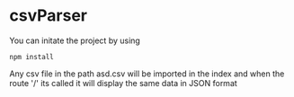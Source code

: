 # csvParser
You can initate the project by using

```
npm install
```

Any csv file in the path asd.csv will be imported in the index and 
when the route '/' its called it will display the same data in JSON format
